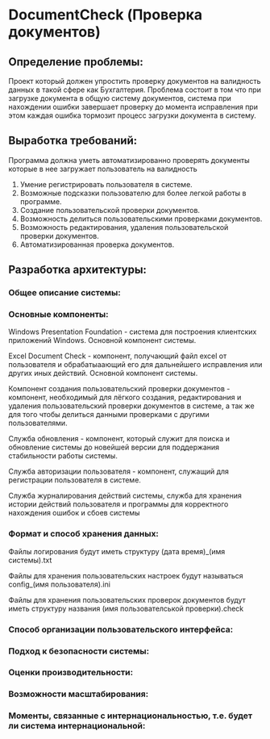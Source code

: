 # DocumentCheck (Проверка документов)


## Определение проблемы:
Проект который должен упростить проверку документов на валидность
данных в такой сфере как Бухгалтерия. Проблема состоит в том что
при загрузке документа в общую систему документов, 
система при нахождении ошибки завершает проверку до момента исправления
при этом каждая ошибка тормозит процесс загрузки документа в систему.


## Выработка требований:
Программа должна уметь автоматизированно проверять документы которые в нее загружает пользователь
на валидность

1) Умение регистрировать пользователя в системе.
2) Возможные подсказки пользователю для более легкой работы в программе.
3) Создание пользовательской проверки документов.
4) Возможность делиться пользовательскими проверками документов.
5) Возможность редактирования, удаления пользовательской проверки документов.
6) Автоматизированная проверка документов.
   

## Разработка архитектуры:

### Общее описание системы:


### Основные компоненты:
Windows Presentation Foundation - система для построения клиентских приложений Windows. Основной компонент системы.

Excel Document Check - компонент, получающий файл excel от пользователя и обрабатыаающий его для дальнейшего исправления или других  иных действий. Основной компонент системы.

Компонент создания пользовательский проверки документов - компонент, необходимый для лёгкого создания, редактирования и удаления пользовательский проверки документов в системе, а так же для того чтобы делиться данными проверками с другими пользователями.

Служба обновления - компонент, который служит для поиска и обновление системы до новейшей версии для поддержания стабильности работы системы.

Служба авторизации пользователя - компонент, служащий для регистрации пользователя в системе.

Служба журналирования действий системы, служба для хранения истории действий пользователя и программы для корректного нахождения ошибок и сбоев системы 


### Формат и способ хранения данных:
Файлы логирования будут иметь структуру 
(дата время)_(имя системы).txt 

Файлы для хранения пользовательских настроек будут называться
config_(имя пользователя).ini

Файлы для хранения пользовательских проверок документов будут иметь структуру названия 
(имя пользователськой проверки).check

### Способ организации пользовательского интерфейса:


### Подход к безопасности системы:


### Оценки производительности:


### Возможности масштабирования:


### Моменты, связанные с интернациональностью, т.е. будет ли система интернациональной:





